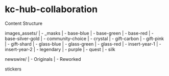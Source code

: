 # kc-hub-collaboration

Content Structure

images_assets/
| - _masks
| - base-blue
| - base-green
| - base-red
| - base-silver-gold
| - community-choice
| - crystal
| - gift-carbon
| - gift-pink
| - gift-shard
| - glass-blue
| - glass-green
| - glass-red
| - insert-year-1
| - insert-year-2
| - legendary
| - purple
| - quest
| - silk

newswire/
| - Originals
| - Reworked

stickers
